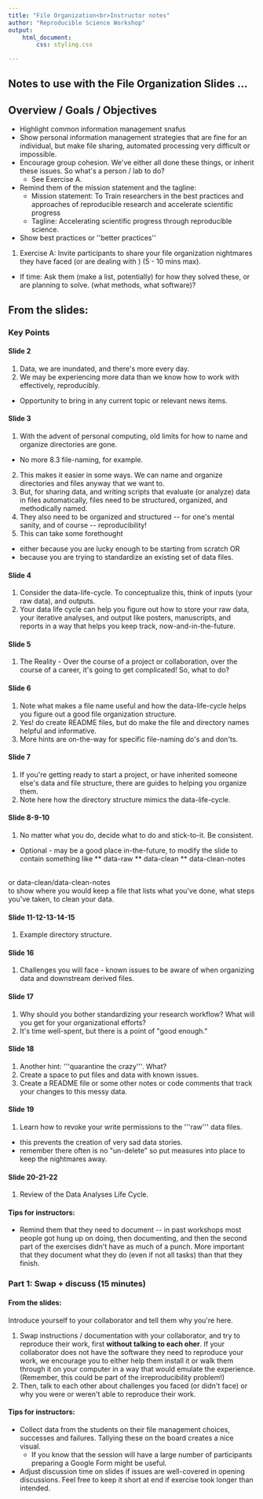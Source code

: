 ```yaml
---
title: "File Organization<br>Instructor notes"
author: "Reproducible Science Workshop"
output: 
    html_document:
        css: styling.css

---
```


## Notes to use with the File Organization Slides ...

<!-- Overview / Goals / Objectives of File Organization Slides (or lesson)
<br>Notes for each slide
<br>Include ways to elicit conversation / input -->

## Overview / Goals / Objectives
- Highlight common information management snafus
- Show personal information management strategies that are fine for an individual, but make file sharing, 
  automated processing very difficult or impossible.
- Encourage group cohesion. We've either all done these things, or inherit these issues. So what's a person / lab to do?
    - See Exercise A.
- Remind them of the mission statement and the tagline:
    - Mission statement: To Train researchers in the best practices and approaches of reproducible research and accelerate scientific progress
    - Tagline: Accelerating scientific progress through reproducible science.
- Show best practices or ''better practices''

1. Exercise A: Invite participants to share your file organization nightmares they have faced (or are dealing with ) (5 - 10 mins max).
* If time: Ask them (make a list, potentially) for how they solved these, or are planning to solve. (what methods, what software)?

## From the slides:
### Key Points

#### Slide 2
1. Data, we are inundated, and there's more every day.
2. We may be experiencing more data than we know how to work with effectively, reproducibly.
* Opportunity to bring in any current topic or relevant news items.

#### Slide 3
1. With the advent of personal computing, old limits for how to name and organize directories are gone.
* No more 8.3 file-naming, for example.
2. This makes it easier in some ways. We can name and organize directories and files anyway that we want to.
3. But, for sharing data, and writing scripts that evaluate (or analyze) data in files automatically, files need to be
    structured, organized, and methodically named.
4. They also need to be organized and structured -- for one's mental sanity, and of course -- reproducibility!
5. This can take some forethought
* either because you are lucky enough to be starting from scratch OR
* because you are trying to standardize an existing set of data files.

#### Slide 4
1. Consider the data-life-cycle. To conceptualize this, think of inputs (your raw data), and outputs.
2. Your data life cycle can help you figure out how to store your raw data, your iterative analyses, and output like posters, manuscripts, and reports in a way that helps you keep track, now-and-in-the-future.

#### Slide 5
1. The Reality - Over the course of a project or collaboration, over the course of a career, it's going to get
  complicated! So, what to do?

#### Slide 6
1. Note what makes a file name useful and how the data-life-cycle helps you figure out a good file organization structure.
2. Yes! do create README files, but do make the file and directory names helpful and informative.
3. More hints are on-the-way for specific file-naming do's and don'ts.

#### Slide 7
1. If you're getting ready to start a project, or have inherited someone else's data and file structure, there are guides
  to helping you organize them.
2. Note here how the directory structure mimics the data-life-cycle. 

#### Slide 8-9-10
1. No matter what you do, decide what to do and stick-to-it. Be consistent.
* Optional - may be a good place in-the-future, to modify the slide to contain something like
** data-raw
** data-clean
** data-clean-notes
<br>
or data-clean/data-clean-notes<br>
to show where you would keep a file that lists what you've done, what steps you've taken, to clean your data.

#### Slide 11-12-13-14-15
1. Example directory structure.

#### Slide 16
1. Challenges you will face - known issues to be aware of when organizing data and downstream derived files.

#### Slide 17
1. Why should you bother standardizing your research workflow? What will you get for your organizational efforts?
2. It's time well-spent, but there is a point of "good enough."

#### Slide 18
1. Another hint: '''quarantine the crazy'''. What?
2. Create a space to put files and data with known issues.
3. Create a README file or some other notes or code comments that track your changes to this messy data.

#### Slide 19
1. Learn how to revoke your write permissions to the '''raw''' data files.
  - this prevents the creation of very sad data stories.
  - remember there often is no "un-delete" so put measures into place to keep the nightmares away.
  
#### Slide 20-21-22
1. Review of the Data Analyses Life Cycle.

#### Tips for instructors:

- Remind them that they need to document -- in past workshops most people got hung
up on doing, then documenting, and then the second part of the exercises didn't
have as much of a punch. More important that they document what they do (even if
not all tasks) than that they finish.

### Part 1: Swap + discuss (15 minutes)

#### From the slides:

<div class="boxed">
Introduce yourself to your collaborator and tell them why you're here.

1. Swap instructions / documentation with your collaborator, and try to reproduce 
their work, first **without talking to each oher**. 
If your collaborator does not have the software they need to reproduce your work, we 
encourage you to either help them install it or walk them through it on your computer 
in a way that would emulate the experience. (Remember, this could be part of the 
irreproducibility problem!)
2. Then, talk to each other about challenges you faced (or didn't face) or why 
you were or weren't able to reproduce their work.
</div>

#### Tips for instructors:

- Collect data from the students on their file management choices, successes and failures. Tallying these
on the board creates a nice visual.
    - If you know that the session will have a large number of participants preparing a
    Google Form might be useful.
- Adjust discussion time on slides if issues are well-covered in opening discussions. Feel free to keep it short at end
if exercise took longer than intended.
